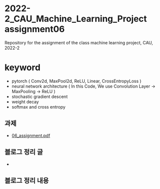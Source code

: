 # 2022-2_CAU_Machine_Learning_Project assignment06
Repository for the assignment of the class machine learning project, CAU, 2022-2 
 
# keyword

- pytorch ( Conv2d, MaxPool2d, ReLU, Linear, CrossEntropyLoss )
- neural network architecture ( In this Code, We use Convolution Layer -> MaxPooling -> ReLU )
- stochastic gradient descent
- weight decay
- softmax and cross entropy



## 과제 
- [06_assignment.pdf](https://github.com/caumannerman/2022-2_CAU_Machine_Learning_Project/files/9741951/06_assignment.pdf)


## 블로그 정리 글 
- 

## 블로그 정리 내용 


